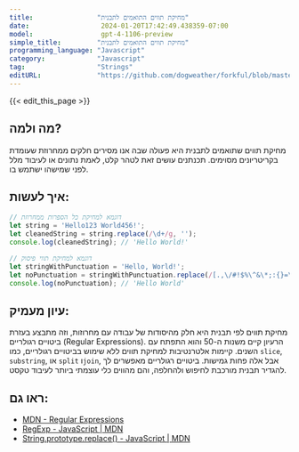 ```yaml
---
title:                "מחיקת תווים התואמים לתבנית"
date:                  2024-01-20T17:42:49.438359-07:00
model:                 gpt-4-1106-preview
simple_title:         "מחיקת תווים התואמים לתבנית"
programming_language: "Javascript"
category:             "Javascript"
tag:                  "Strings"
editURL:              "https://github.com/dogweather/forkful/blob/master/content/he/javascript/deleting-characters-matching-a-pattern.md"
---
```


{{< edit_this_page >}}

## מה ולמה?
מחיקת תווים שתואמים לתבנית היא פעולה שבה אנו מסירים חלקים ממחרוזת שעומדת בקריטריונים מסוימים. תכנתנים עושים זאת לטהר קלט, לאמת נתונים או לעיבוד מלל לפני שמישהו ישתמש בו.

## איך לעשות:
```javascript
// דוגמא למחיקת כל הספרות ממחרוזת
let string = 'Hello123 World456!';
let cleanedString = string.replace(/\d+/g, '');
console.log(cleanedString); // 'Hello World!'

// דוגמא למחיקת תווי פיסוק
let stringWithPunctuation = 'Hello, World!';
let noPunctuation = stringWithPunctuation.replace(/[.,\/#!$%\^&\*;:{}=\-_`~()]/g,"");
console.log(noPunctuation); // 'Hello World'
```

## עיון מעמיק:
מחיקת תווים לפי תבנית היא חלק מהיסודות של עבודה עם מחרוזות, וזה מתבצע בעזרת ביטויים רגולריים (Regular Expressions). הרעיון קיים משנות ה-50 והוא התפתח עם השנים. קיימות אלטרנטיבות למחיקת תווים ללא שימוש בביטויים רגולריים, כמו `slice`, `substring`, או `split` ו`join`, אבל אלה פחות גמישות. ביטויים רגולריים מאפשרים לך להגדיר תבנית מורכבת לחיפוש ולהחלפה, והם מהווים כלי עוצמתי ביותר לעיבוד טקסט.

## ראו גם:
- [MDN - Regular Expressions](https://developer.mozilla.org/en-US/docs/Web/JavaScript/Guide/Regular_Expressions)
- [RegExp - JavaScript | MDN](https://developer.mozilla.org/en-US/docs/Web/JavaScript/Reference/Global_Objects/RegExp)
- [String.prototype.replace() - JavaScript | MDN](https://developer.mozilla.org/en-US/docs/Web/JavaScript/Reference/Global_Objects/String/replace)